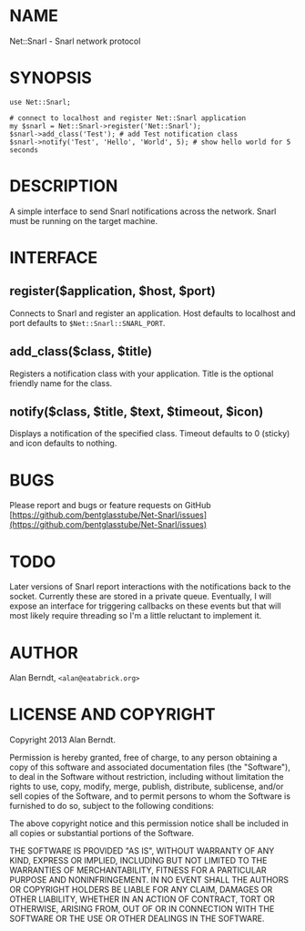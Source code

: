 # NAME

Net::Snarl - Snarl network protocol

# SYNOPSIS

    use Net::Snarl;

    # connect to localhost and register Net::Snarl application
    my $snarl = Net::Snarl->register('Net::Snarl');
    $snarl->add_class('Test'); # add Test notification class
    $snarl->notify('Test', 'Hello', 'World', 5); # show hello world for 5 seconds

# DESCRIPTION

A simple interface to send Snarl notifications across the network.  Snarl must
be running on the target machine.

# INTERFACE

## register($application, $host, $port)

Connects to Snarl and register an application.  Host defaults to localhost and
port defaults to `$Net::Snarl::SNARL_PORT`.

## add\_class($class, $title)

Registers a notification class with your application.  Title is the optional
friendly name for the class.

## notify($class, $title, $text, $timeout, $icon)

Displays a notification of the specified class.  Timeout defaults to 0 (sticky)
and icon defaults to nothing.

# BUGS

Please report and bugs or feature requests on GitHub
[https://github.com/bentglasstube/Net-Snarl/issues](https://github.com/bentglasstube/Net-Snarl/issues)

# TODO

Later versions of Snarl report interactions with the notifications back to the
socket.  Currently these are stored in a private queue.  Eventually, I will
expose an interface for triggering callbacks on these events but that will most
likely require threading so I'm a little reluctant to implement it.

# AUTHOR

Alan Berndt, `<alan@eatabrick.org>`

# LICENSE AND COPYRIGHT

Copyright 2013 Alan Berndt.

Permission is hereby granted, free of charge, to any person obtaining a copy of
this software and associated documentation files (the "Software"), to deal in
the Software without restriction, including without limitation the rights to
use, copy, modify, merge, publish, distribute, sublicense, and/or sell copies
of the Software, and to permit persons to whom the Software is furnished to do
so, subject to the following conditions:

The above copyright notice and this permission notice shall be included in all
copies or substantial portions of the Software.

THE SOFTWARE IS PROVIDED "AS IS", WITHOUT WARRANTY OF ANY KIND, EXPRESS OR
IMPLIED, INCLUDING BUT NOT LIMITED TO THE WARRANTIES OF MERCHANTABILITY,
FITNESS FOR A PARTICULAR PURPOSE AND NONINFRINGEMENT. IN NO EVENT SHALL THE
AUTHORS OR COPYRIGHT HOLDERS BE LIABLE FOR ANY CLAIM, DAMAGES OR OTHER
LIABILITY, WHETHER IN AN ACTION OF CONTRACT, TORT OR OTHERWISE, ARISING FROM,
OUT OF OR IN CONNECTION WITH THE SOFTWARE OR THE USE OR OTHER DEALINGS IN THE
SOFTWARE.
